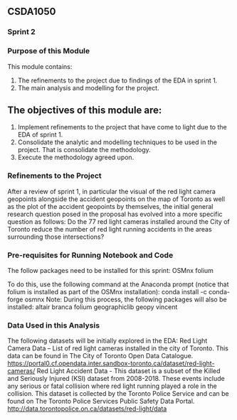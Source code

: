 ## CSDA1050

### Sprint 2

### Purpose of this Module
This module contains:
1.	The refinements to the project due to findings of the EDA in sprint 1.
2.	The main analysis and modelling for the project.

## The objectives of this module are:
1. Implement refinements to the project that have come to light due to the EDA of sprint 1.
2. Consolidate the analytic and modelling techniques to be used in the project. That is consolidate the methodology.
3. Execute the methodology agreed upon.

### Refinements to the Project
After a review of sprint 1, in particular the visual of the red light camera geopoints alongside the accident geopoints on the map of Toronto as well as the plot of the accident geopoints by themselves, the initial general research question posed in the proposal has evolved into a more specific question as follows:
Do the 77 red light cameras installed around the City of Toronto reduce the number of red light running accidents in the areas surrounding those intersections?



### Pre-requisites for Running Notebook and Code
The follow packages need to be installed for this sprint:
OSMnx
folium

To do this, use the following command at the Anaconda prompt (notice that folium is installed as part of the OSMnx installation):
conda install -c conda-forge osmnx
Note: During this process, the following packages will also be installed:
altair
branca
folium
geographiclib
geopy
vincent

### Data Used in this Analysis
The following datasets will be initially explored in the EDA:
Red Light Camera Data – List of red light cameras installed in the city of Toronto. This data can be found in The City of Toronto Open Data Catalogue. 
https://portal0.cf.opendata.inter.sandbox-toronto.ca/dataset/red-light-cameras/
Red Light Accident Data - This dataset is a subset of the Killed and Seriously Injured (KSI) dataset from 2008-2018. These events include any serious or fatal collision where red light running played a role in the collision. This dataset is collected by the Toronto Police Service and can be found on The Toronto Police Services Public Safety Data Portal.
http://data.torontopolice.on.ca/datasets/red-light/data


